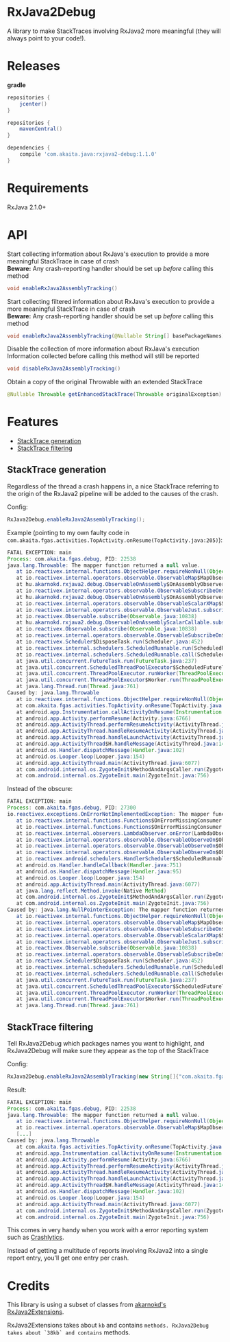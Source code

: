 # RxJava2Debug

A library to make StackTraces involving RxJava2 more meaningful (they will always point to your code!). 

# Releases

**gradle**

```groovy
repositories {
    jcenter()
}
```

```groovy
repositories {
    mavenCentral()
}
```

```groovy
dependencies {
    compile 'com.akaita.java:rxjava2-debug:1.1.0'
}
```

# Requirements

RxJava 2.1.0+

# API

Start collecting information about RxJava's execution to provide a more meaningful StackTrace in case of crash  
<b>Beware:</b> Any crash-reporting handler should be set up <i>before</i> calling this method
```java
void enableRxJava2AssemblyTracking()
```

Start collecting filtered information about RxJava's execution to provide a more meaningful StackTrace in case of crash  
<b>Beware:</b> Any crash-reporting handler should be set up <i>before</i> calling this method

```java
void enableRxJava2AssemblyTracking(@Nullable String[] basePackageNames)
```

Disable the collection of more information about RxJava's execution  
Information collected before calling this method will still be reported

```java
void disableRxJava2AssemblyTracking()
```


Obtain a copy of the original Throwable with an extended StackTrace

```java
@Nullable Throwable getEnhancedStackTrace(Throwable originalException)
```

# Features

  - [StackTrace generation](#stacktrace-generation)
  - [StackTrace filtering](#stacktrace-filtering)

## StackTrace generation

Regardless of the thread a crash happens in, a nice StackTrace referring to the origin of the RxJava2 pipeline will be
 added to the causes of the crash.

Config:
 
 ```java
 RxJava2Debug.enableRxJava2AssemblyTracking();
 ```
 
Example (pointing to my own faulty code in `com.akaita.fgas.activities.TopActivity.onResume(TopActivity.java:205)`):

```java
FATAL EXCEPTION: main
Process: com.akaita.fgas.debug, PID: 22538
java.lang.Throwable: The mapper function returned a null value.
   at io.reactivex.internal.functions.ObjectHelper.requireNonNull(ObjectHelper.java:39)
   at io.reactivex.internal.operators.observable.ObservableMap$MapObserver.onNext(ObservableMap.java:59)
   at hu.akarnokd.rxjava2.debug.ObservableOnAssembly$OnAssemblyObserver.onNext(ObservableOnAssembly.java:55)
   at io.reactivex.internal.operators.observable.ObservableSubscribeOn$SubscribeOnObserver.onNext(ObservableSubscribeOn.java:58)
   at hu.akarnokd.rxjava2.debug.ObservableOnAssembly$OnAssemblyObserver.onNext(ObservableOnAssembly.java:55)
   at io.reactivex.internal.operators.observable.ObservableScalarXMap$ScalarDisposable.run(ObservableScalarXMap.java:248)
   at io.reactivex.internal.operators.observable.ObservableJust.subscribeActual(ObservableJust.java:35)
   at io.reactivex.Observable.subscribe(Observable.java:10838)
   at hu.akarnokd.rxjava2.debug.ObservableOnAssemblyScalarCallable.subscribeActual(ObservableOnAssemblyScalarCallable.java:41)
   at io.reactivex.Observable.subscribe(Observable.java:10838)
   at io.reactivex.internal.operators.observable.ObservableSubscribeOn$SubscribeTask.run(ObservableSubscribeOn.java:96)
   at io.reactivex.Scheduler$DisposeTask.run(Scheduler.java:452)
   at io.reactivex.internal.schedulers.ScheduledRunnable.run(ScheduledRunnable.java:61)
   at io.reactivex.internal.schedulers.ScheduledRunnable.call(ScheduledRunnable.java:52)
   at java.util.concurrent.FutureTask.run(FutureTask.java:237)
   at java.util.concurrent.ScheduledThreadPoolExecutor$ScheduledFutureTask.run(ScheduledThreadPoolExecutor.java:272)
   at java.util.concurrent.ThreadPoolExecutor.runWorker(ThreadPoolExecutor.java:1133)
   at java.util.concurrent.ThreadPoolExecutor$Worker.run(ThreadPoolExecutor.java:607)
   at java.lang.Thread.run(Thread.java:761)
Caused by: java.lang.Throwable
   at io.reactivex.internal.functions.ObjectHelper.requireNonNull(ObjectHelper.java:39)
   at com.akaita.fgas.activities.TopActivity.onResume(TopActivity.java:205)
   at android.app.Instrumentation.callActivityOnResume(Instrumentation.java:1269)
   at android.app.Activity.performResume(Activity.java:6766)
   at android.app.ActivityThread.performResumeActivity(ActivityThread.java:3377)
   at android.app.ActivityThread.handleResumeActivity(ActivityThread.java:3440)
   at android.app.ActivityThread.handleLaunchActivity(ActivityThread.java:2713)
   at android.app.ActivityThread$H.handleMessage(ActivityThread.java:1460)
   at android.os.Handler.dispatchMessage(Handler.java:102)
   at android.os.Looper.loop(Looper.java:154)
   at android.app.ActivityThread.main(ActivityThread.java:6077)
   at com.android.internal.os.ZygoteInit$MethodAndArgsCaller.run(ZygoteInit.java:866)
   at com.android.internal.os.ZygoteInit.main(ZygoteInit.java:756)
```

Instead of the obscure:

```java
FATAL EXCEPTION: main
Process: com.akaita.fgas.debug, PID: 27300
io.reactivex.exceptions.OnErrorNotImplementedException: The mapper function returned a null value.
   at io.reactivex.internal.functions.Functions$OnErrorMissingConsumer.accept(Functions.java:704)
   at io.reactivex.internal.functions.Functions$OnErrorMissingConsumer.accept(Functions.java:701)
   at io.reactivex.internal.observers.LambdaObserver.onError(LambdaObserver.java:74)
   at io.reactivex.internal.operators.observable.ObservableObserveOn$ObserveOnObserver.checkTerminated(ObservableObserveOn.java:276)
   at io.reactivex.internal.operators.observable.ObservableObserveOn$ObserveOnObserver.drainNormal(ObservableObserveOn.java:172)
   at io.reactivex.internal.operators.observable.ObservableObserveOn$ObserveOnObserver.run(ObservableObserveOn.java:252)
   at io.reactivex.android.schedulers.HandlerScheduler$ScheduledRunnable.run(HandlerScheduler.java:109)
   at android.os.Handler.handleCallback(Handler.java:751)
   at android.os.Handler.dispatchMessage(Handler.java:95)
   at android.os.Looper.loop(Looper.java:154)
   at android.app.ActivityThread.main(ActivityThread.java:6077)
   at java.lang.reflect.Method.invoke(Native Method)
   at com.android.internal.os.ZygoteInit$MethodAndArgsCaller.run(ZygoteInit.java:866)
   at com.android.internal.os.ZygoteInit.main(ZygoteInit.java:756)
Caused by: java.lang.NullPointerException: The mapper function returned a null value.
   at io.reactivex.internal.functions.ObjectHelper.requireNonNull(ObjectHelper.java:39)
   at io.reactivex.internal.operators.observable.ObservableMap$MapObserver.onNext(ObservableMap.java:59)
   at io.reactivex.internal.operators.observable.ObservableSubscribeOn$SubscribeOnObserver.onNext(ObservableSubscribeOn.java:58)
   at io.reactivex.internal.operators.observable.ObservableScalarXMap$ScalarDisposable.run(ObservableScalarXMap.java:248)
   at io.reactivex.internal.operators.observable.ObservableJust.subscribeActual(ObservableJust.java:35)
   at io.reactivex.Observable.subscribe(Observable.java:10838)
   at io.reactivex.internal.operators.observable.ObservableSubscribeOn$SubscribeTask.run(ObservableSubscribeOn.java:96)
   at io.reactivex.Scheduler$DisposeTask.run(Scheduler.java:452)
   at io.reactivex.internal.schedulers.ScheduledRunnable.run(ScheduledRunnable.java:61)
   at io.reactivex.internal.schedulers.ScheduledRunnable.call(ScheduledRunnable.java:52)
   at java.util.concurrent.FutureTask.run(FutureTask.java:237)
   at java.util.concurrent.ScheduledThreadPoolExecutor$ScheduledFutureTask.run(ScheduledThreadPoolExecutor.java:272)
   at java.util.concurrent.ThreadPoolExecutor.runWorker(ThreadPoolExecutor.java:1133)
   at java.util.concurrent.ThreadPoolExecutor$Worker.run(ThreadPoolExecutor.java:607)
   at java.lang.Thread.run(Thread.java:761)
```


## StackTrace filtering

Tell RxJava2Debug which packages names you want to highlight, and RxJava2Debug will make sure they appear as
 the top of the StackTrace

Config:

```java
RxJava2Debug.enableRxJava2AssemblyTracking(new String[]{"com.akaita.fgas", "com.akaita.android"});
```

Result: 

```java
FATAL EXCEPTION: main
Process: com.akaita.fgas.debug, PID: 22538
java.lang.Throwable: The mapper function returned a null value.
   at io.reactivex.internal.functions.ObjectHelper.requireNonNull(ObjectHelper.java:39)
   at io.reactivex.internal.operators.observable.ObservableMap$MapObserver.onNext(ObservableMap.java:59)
   [...]
Caused by: java.lang.Throwable
   at com.akaita.fgas.activities.TopActivity.onResume(TopActivity.java:205)
   at android.app.Instrumentation.callActivityOnResume(Instrumentation.java:1269)
   at android.app.Activity.performResume(Activity.java:6766)
   at android.app.ActivityThread.performResumeActivity(ActivityThread.java:3377)
   at android.app.ActivityThread.handleResumeActivity(ActivityThread.java:3440)
   at android.app.ActivityThread.handleLaunchActivity(ActivityThread.java:2713)
   at android.app.ActivityThread$H.handleMessage(ActivityThread.java:1460)
   at android.os.Handler.dispatchMessage(Handler.java:102)
   at android.os.Looper.loop(Looper.java:154)
   at android.app.ActivityThread.main(ActivityThread.java:6077)
   at com.android.internal.os.ZygoteInit$MethodAndArgsCaller.run(ZygoteInit.java:866)
   at com.android.internal.os.ZygoteInit.main(ZygoteInit.java:756)
```

This comes in very handy when you work with a error reporting system such as [Crashlytics](http://try.crashlytics.com/).

Instead of getting a multitude of reports involving RxJava2 into a single report entry, you'll get one entry per crash.

  
# Credits

This library is using a subset of classes from [akarnokd's RxJava2Extensions](https://github.com/akarnokd/RxJava2Extensions). 

RxJava2Extensions takes about `kb` and contains `` methods. RxJava2Debug takes about `38kb` and contains `` methods.